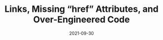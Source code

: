 ---
date: 2021-09-30
publisher: tempertemper
tags:
  - html
  - accessibility
target_url: https://www.tempertemper.net/blog/links-missing-href-attributes-and-over-engineered-code
title: Links, Missing “href” Attributes, and Over-Engineered Code
---